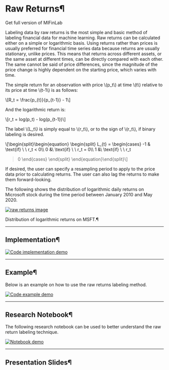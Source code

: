# Raw Returns¶

Get full version of MlFinLab

  

  

Labeling data by raw returns is the most simple and basic method of labeling
financial data for machine learning. Raw returns can be calculated either on a
simple or logarithmic basis. Using returns rather than prices is usually
preferred for financial time series data because returns are usually
stationary, unlike prices. This means that returns across different assets, or
the same asset at different times, can be directly compared with each other.
The same cannot be said of price differences, since the magnitude of the price
change is highly dependent on the starting price, which varies with time.

The simple return for an observation with price \\(p_t\\) at time \\(t\\)
relative to its price at time \\(t-1\\) is as follows:

\\[R_t = \frac{p_{t}}{p_{t-1}} - 1\\]

And the logarithmic return is:

\\[r_t = log(p_t) - log(p_{t-1})\\]

The label \\(L_t\\) is simply equal to \\(r_t\\), or to the sign of \\(r_t\\),
if binary labeling is desired.

\\[\begin{split}\begin{equation} \begin{split} L_{t} = \begin{cases} -1 &\
\text{if} \ \ r_t < 0\\\ 0 &\ \text{if} \ \ r_t = 0\\\ 1 &\ \text{if} \ \ r_t
> 0 \end{cases} \end{split} \end{equation}\end{split}\\]

If desired, the user can specify a resampling period to apply to the price
data prior to calculating returns. The user can also lag the returns to make
them forward-looking.

The following shows the distribution of logarithmic daily returns on Microsoft
stock during the time period between January 2010 and May 2020.

[![raw returns
image](../_images/Raw_returns_distribution.png)](../_images/Raw_returns_distribution.png)

Distribution of logarithmic returns on MSFT.¶

* * *

## Implementation¶

[![Code implementation
demo](../_images/implementation_medium9.png)](../_images/implementation_medium9.png)

* * *

## Example¶

Below is an example on how to use the raw returns labeling method.

[![Code example
demo](../_images/example_medium7.png)](../_images/example_medium7.png)

* * *

## Research Notebook¶

The following research notebook can be used to better understand the raw
return labeling technique.

[![Notebook demo](../_images/notebook9.png)](../_images/notebook9.png)

* * *

## Presentation Slides¶

  

